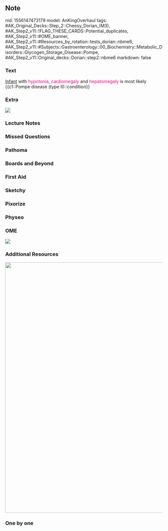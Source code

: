 ## Note
nid: 1556147473179
model: AnKingOverhaul
tags: #AK_Original_Decks::Step_2::Cheesy_Dorian_(M3), #AK_Step2_v11::!FLAG_THESE_CARDS::Potential_duplicates, #AK_Step2_v11::#OME_banner, #AK_Step2_v11::#Resources_by_rotation::tests_dorian::nbme6, #AK_Step2_v11::#Subjects::Gastroenterology::00_Biochemistry::Metabolic_Disorders::Glycogen_Storage_Disease::Pompe, #AK_Step2_v11::Original_decks::Dorian::step2::nbme6
markdown: false

### Text
<u>Infant</u> with <font color="#FC0280">hypotonia</font>,
<font color="#FC0280">cardiomegaly</font> and <font color=
"#FC0280">hepatomegaly</font> is most likely {{c1::Pompe disease
(type II)::condition}}

### Extra
<div>
  <div>
    <i><img src="paste-260317967810561.jpg" class="resizer"></i>
  </div>
</div>

### Lecture Notes


### Missed Questions


### Pathoma


### Boards and Beyond


### First Aid


### Sketchy


### Pixorize


### Physeo


### OME
<div class="ome-widget">
  <a href="https://onlinemeded.org?ref=anki"><img src=
  "_OME_AnkiFlashcards_General_7.png"></a>
</div>

### Additional Resources
<i><img src="paste-338821380046849.jpg" class="resizer" style=
"width: 801px;"></i>

### One by one

